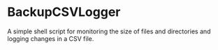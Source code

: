 # BackupCSVLogger
A simple shell script for monitoring the size of files and directories and logging changes in a CSV file.



